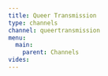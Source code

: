 ```yaml
---
title: Queer Transmission
type: channels
channel: queertransmission
menu:
  main:
    parent: Channels
vides:
---
```

